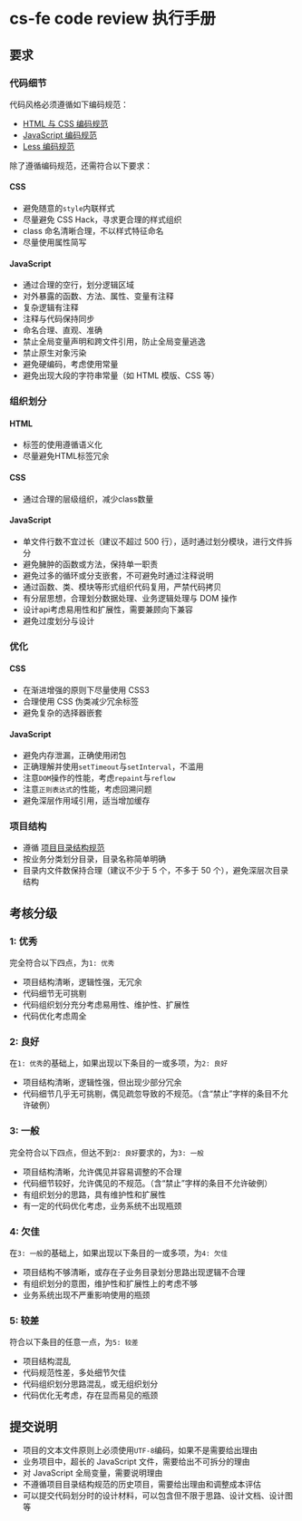 cs-fe code review 执行手册
=========

要求
----

### 代码细节

代码风格必须遵循如下编码规范：

- [HTML 与 CSS 编码规范](https://github.com/ecomfe/spec/blob/master/html-and-css-code-style.md)
- [JavaScript 编码规范](https://github.com/ecomfe/spec/blob/master/javascript-code-style.md)
- [Less 编码规范](https://github.com/ecomfe/spec/blob/master/less-code-style.md)

除了遵循编码规范，还需符合以下要求：

#### CSS

- 避免随意的`style`内联样式
- 尽量避免 CSS Hack，寻求更合理的样式组织
- class 命名清晰合理，不以样式特征命名
- 尽量使用属性简写

#### JavaScript

- 通过合理的空行，划分逻辑区域
- 对外暴露的函数、方法、属性、变量有注释
- 复杂逻辑有注释
- 注释与代码保持同步
- 命名合理、直观、准确
- 禁止全局变量声明和跨文件引用，防止全局变量逃逸
- 禁止原生对象污染
- 避免硬编码，考虑使用常量
- 避免出现大段的字符串常量（如 HTML 模版、CSS 等）


### 组织划分

#### HTML

- 标签的使用遵循语义化
- 尽量避免HTML标签冗余

#### CSS

- 通过合理的层级组织，减少class数量


#### JavaScript

- 单文件行数不宜过长（建议不超过 500 行），适时通过划分模块，进行文件拆分
- 避免臃肿的函数或方法，保持单一职责
- 避免过多的循环或分支嵌套，不可避免时通过注释说明
- 通过函数、类、模块等形式组织代码复用，严禁代码拷贝
- 有分层思想，合理划分数据处理、业务逻辑处理与 DOM 操作
- 设计api考虑易用性和扩展性，需要兼顾向下兼容
- 避免过度划分与设计

### 优化

#### CSS

- 在渐进增强的原则下尽量使用 CSS3
- 合理使用 CSS 伪类减少冗余标签
- 避免复杂的选择器嵌套

#### JavaScript

- 避免内存泄漏，正确使用闭包
- 正确理解并使用`setTimeout`与`setInterval`，不滥用
- 注意`DOM`操作的性能，考虑`repaint`与`reflow`
- 注意`正则表达式`的性能，考虑回溯问题
- 避免深层作用域引用，适当增加缓存

### 项目结构

- 遵循 [项目目录结构规范](https://github.com/ecomfe/spec/blob/master/directory.md)
- 按业务分类划分目录，目录名称简单明确
- 目录内文件数保持合理（建议不少于 5 个，不多于 50 个），避免深层次目录结构


考核分级
-----

### 1: 优秀

完全符合以下四点，为`1: 优秀`

- 项目结构清晰，逻辑性强，无冗余
- 代码细节无可挑剔
- 代码组织划分充分考虑易用性、维护性、扩展性
- 代码优化考虑周全

### 2: 良好

在`1: 优秀`的基础上，如果出现以下条目的一或多项，为`2: 良好`

- 项目结构清晰，逻辑性强，但出现少部分冗余
- 代码细节几乎无可挑剔，偶见疏忽导致的不规范。（含“禁止”字样的条目不允许破例）

### 3: 一般

完全符合以下四点，但达不到`2: 良好`要求的，为`3: 一般`

- 项目结构清晰，允许偶见并容易调整的不合理
- 代码细节较好，允许偶见的不规范。（含“禁止”字样的条目不允许破例）
- 有组织划分的思路，具有维护性和扩展性
- 有一定的代码优化考虑，业务系统不出现瓶颈

### 4: 欠佳

在`3: 一般`的基础上，如果出现以下条目的一或多项，为`4: 欠佳`

- 项目结构不够清晰，或存在子业务目录划分思路出现逻辑不合理
- 有组织划分的意图，维护性和扩展性上的考虑不够
- 业务系统出现不严重影响使用的瓶颈

### 5: 较差

符合以下条目的任意一点，为`5: 较差`

- 项目结构混乱
- 代码规范性差，多处细节欠佳
- 代码组织划分思路混乱，或无组织划分
- 代码优化无考虑，存在显而易见的瓶颈


提交说明
----

- 项目的文本文件原则上必须使用`UTF-8`编码，如果不是需要给出理由
- 业务项目中，超长的 JavaScript 文件，需要给出不可拆分的理由
- 对 JavaScript 全局变量，需要说明理由
- 不遵循项目目录结构规范的历史项目，需要给出理由和调整成本评估
- 可以提交代码划分时的设计材料，可以包含但不限于思路、设计文档、设计图等
